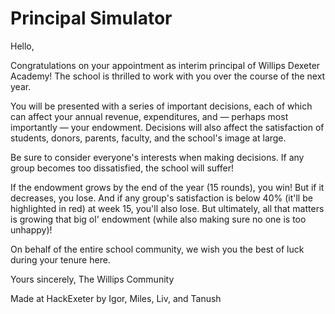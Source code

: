 # Principal Simulator
Hello,

Congratulations on your appointment as interim principal of Willips Dexeter Academy! The school is thrilled to work with you over the course of the next year.

You will be presented with a series of important decisions, each of which can affect your annual revenue, expenditures, and — perhaps most importantly — your endowment. Decisions will also affect the satisfaction of students, donors, parents, faculty, and the school's image at large.

Be sure to consider everyone's interests when making decisions. If any group becomes too dissatisfied, the school will suffer!

If the endowment grows by the end of the year (15 rounds), you win! But if it decreases, you lose. And if any group's satisfaction is below 40% (it'll be highlighted in red) at week 15, you'll also lose. But ultimately, all that matters is growing that big ol' endowment (while also making sure no one is too unhappy)!

On behalf of the entire school community, we wish you the best of luck during your tenure here.

Yours sincerely,
The Willips Community

Made at HackExeter by Igor, Miles, Liv, and Tanush
